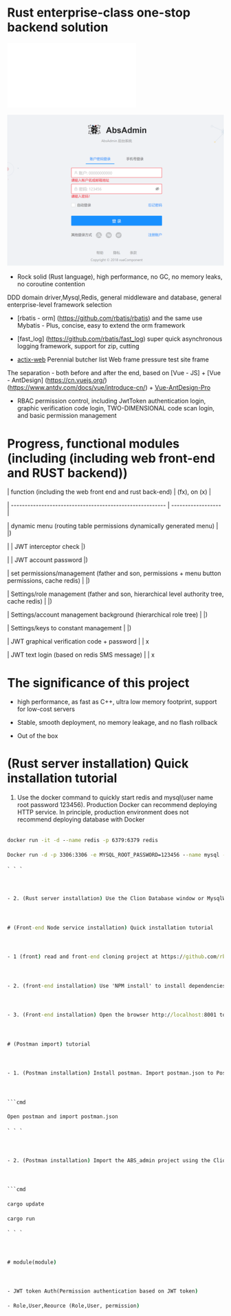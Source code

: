 # Rust enterprise-class one-stop backend solution

![简体中文](README_CH.md)

![demo](demo.png)

- Rock solid (Rust language), high performance, no GC, no memory leaks, no coroutine contention

DDD domain driver,Mysql,Redis, general middleware and database, general enterprise-level framework selection

- [rbatis - orm] (https://github.com/rbatis/rbatis) and the same use Mybatis - Plus, concise, easy to extend the orm framework

- [fast_log] (https://github.com/rbatis/fast_log) super quick asynchronous logging framework, support for zip, cutting

- [actix-web](https://actix.rs/) Perennial butcher list Web frame pressure test site frame

The separation - both before and after the end, based on [Vue - JS] + [Vue - AntDesign] (https://cn.vuejs.org/) (https://www.antdv.com/docs/vue/introduce-cn/) + [Vue-AntDesign-Pro](https://pro.antdv.com/)

- RBAC permission control, including JwtToken authentication login, graphic verification code login, TWO-DIMENSIONAL code scan login, and basic permission management



# Progress, functional modules (including (including web front-end and RUST backend))



| function (including the web front end and rust back-end) | (fx), on (x) |

| -------------------------------------------------------- | ------------------ |

| dynamic menu (routing table permissions dynamically generated menu) | |)

| | JWT interceptor check |)

| | JWT account password |)

| set permissions/management (father and son, permissions + menu button permissions, cache redis) | |)

| Settings/role management (father and son, hierarchical level authority tree, cache redis) | |)

| Settings/account management background (hierarchical role tree) | |)

| Settings/keys to constant management | |)

| JWT graphical verification code + password | | x

| JWT text login (based on redis SMS message) | | x



# The significance of this project



- high performance, as fast as C++, ultra low memory footprint, support for low-cost servers

- Stable, smooth deployment, no memory leakage, and no flash rollback

- Out of the box



# (Rust server installation) Quick installation tutorial



1. Use the docker command to quickly start redis and mysql(user name root password 123456). Production Docker can recommend deploying HTTP service. In principle, production environment does not recommend deploying database with Docker



```cmd

docker run -it -d --name redis -p 6379:6379 redis

Docker run -d -p 3306:3306 -e MYSQL_ROOT_PASSWORD=123456 --name mysql -e TZ=Asia/Shanghai mysql:5.7

` ` `



- 2. (Rust server installation) Use the Clion Database window or MysqlWorkBench or Navicat tools to import the database. SQL script into the Mysql Database (Mysql username and password root) 123456) (Redis has no password)



# (Front-end Node service installation) Quick installation tutorial



- 1 (front) read and front-end cloning project at https://github.com/rbatis/abs_admin_vue



- 2. (front-end installation) Use 'NPM install' to install dependencies (or taobao image CNPM) and run the 'yarn serve' command to start the web front-end



- 3. (Front-end installation) Open the browser http://localhost:8001 to log in to the background



# (Postman import) tutorial



- 1. (Postman installation) Install postman. Import postman.json to Postman to use the written request



```cmd

Open postman and import postman.json

` ` `



- 2. (Postman installation) Import the ABS_admin project using the Clion clone, click main.rs and click the button to run. Or execute a command:



```cmd

cargo update

cargo run

` ` `



# module(module)



- JWT token Auth(Permission authentication based on JWT token)

- Role,User,Reource (Role,User, permission)